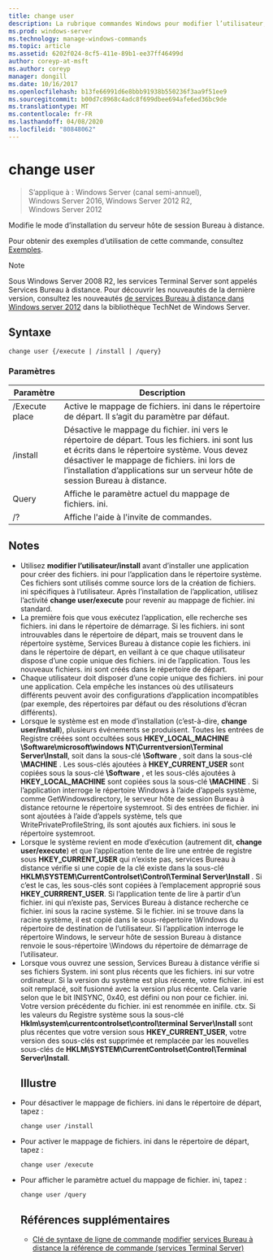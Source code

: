 ```yaml
---
title: change user
description: La rubrique commandes Windows pour modifier l’utilisateur, qui modifie le mode d’installation du serveur hôte de session Bureau à distance.
ms.prod: windows-server
ms.technology: manage-windows-commands
ms.topic: article
ms.assetid: 6202f024-8cf5-411e-89b1-ee37ff46499d
author: coreyp-at-msft
ms.author: coreyp
manager: dongill
ms.date: 10/16/2017
ms.openlocfilehash: b13fe66991d6e8bbb91938b550236f3aa9f51ee9
ms.sourcegitcommit: b00d7c8968c4adc8f699dbee694afe6ed36bc9de
ms.translationtype: MT
ms.contentlocale: fr-FR
ms.lasthandoff: 04/08/2020
ms.locfileid: "80848062"
---
```

# <a name="change-user"></a>change user

> S’applique à : Windows Server (canal semi-annuel), Windows Server 2016, Windows Server 2012 R2, Windows Server 2012

Modifie le mode d’installation du serveur hôte de session Bureau à distance.

Pour obtenir des exemples d’utilisation de cette commande, consultez [Exemples](#BKMK_examples).

> [!NOTE]
> Sous Windows Server 2008 R2, les services Terminal Server sont appelés Services Bureau à distance. Pour découvrir les nouveautés de la dernière version, consultez les nouveautés [de services Bureau à distance dans Windows server 2012](https://technet.microsoft.com/library/hh831527) dans la bibliothèque TechNet de Windows Server.

## <a name="syntax"></a>Syntaxe
```
change user {/execute | /install | /query}
```
### <a name="parameters"></a>Paramètres

| Paramètre |                                                                                                 Description                                                                                                  |
|-----------|--------------------------------------------------------------------------------------------------------------------------------------------------------------------------------------------------------------|
| /Execute place  |                                                                Active le mappage de fichiers. ini dans le répertoire de départ. Il s’agit du paramètre par défaut.                                                                 |
| /install  | Désactive le mappage du fichier. ini vers le répertoire de départ. Tous les fichiers. ini sont lus et écrits dans le répertoire système. Vous devez désactiver le mappage de fichiers. ini lors de l’installation d’applications sur un serveur hôte de session Bureau à distance. |
|  Query   |                                                                             Affiche le paramètre actuel du mappage de fichiers. ini.                                                                              |
|    /?     |                                                                                     Affiche l'aide à l'invite de commandes.                                                                                     |

## <a name="remarks"></a>Notes
- Utilisez **modifier l’utilisateur/install** avant d’installer une application pour créer des fichiers. ini pour l’application dans le répertoire système. Ces fichiers sont utilisés comme source lors de la création de fichiers. ini spécifiques à l’utilisateur. Après l’installation de l’application, utilisez l’activité **change user/execute** pour revenir au mappage de fichier. ini standard.
- La première fois que vous exécutez l’application, elle recherche ses fichiers. ini dans le répertoire de démarrage. Si les fichiers. ini sont introuvables dans le répertoire de départ, mais se trouvent dans le répertoire système, Services Bureau à distance copie les fichiers. ini dans le répertoire de départ, en veillant à ce que chaque utilisateur dispose d’une copie unique des fichiers. ini de l’application. Tous les nouveaux fichiers. ini sont créés dans le répertoire de départ.
- Chaque utilisateur doit disposer d’une copie unique des fichiers. ini pour une application. Cela empêche les instances où des utilisateurs différents peuvent avoir des configurations d’application incompatibles (par exemple, des répertoires par défaut ou des résolutions d’écran différents).
- Lorsque le système est en mode d’installation (c’est-à-dire, **change user/install**), plusieurs événements se produisent. Toutes les entrées de Registre créées sont occultées sous **HKEY_LOCAL_MACHINE \Software\microsoft\windows NT\Currentversion\Terminal Server\Install**, soit dans la sous-clé **\Software** , soit dans la sous-clé **\MACHINE** . Les sous-clés ajoutées à **HKEY_CURRENT_USER** sont copiées sous la sous-clé **\Software** , et les sous-clés ajoutées à **HKEY_LOCAL_MACHINE** sont copiées sous la sous-clé **\MACHINE** . Si l’application interroge le répertoire Windows à l’aide d’appels système, comme GetWindowsdirectory, le serveur hôte de session Bureau à distance retourne le répertoire systemroot. Si des entrées de fichier. ini sont ajoutées à l’aide d’appels système, tels que WritePrivateProfileString, ils sont ajoutés aux fichiers. ini sous le répertoire systemroot.
- Lorsque le système revient en mode d’exécution (autrement dit, **change user/execute**) et que l’application tente de lire une entrée de registre sous **HKEY_CURRENT_USER** qui n’existe pas, services Bureau à distance vérifie si une copie de la clé existe dans la sous-clé **HKLM\SYSTEM\CurrentControlset\Control\Terminal Server\Install** . Si c’est le cas, les sous-clés sont copiées à l’emplacement approprié sous **HKEY_CURRRENT_USER**. Si l’application tente de lire à partir d’un fichier. ini qui n’existe pas, Services Bureau à distance recherche ce fichier. ini sous la racine système. Si le fichier. ini se trouve dans la racine système, il est copié dans le sous-répertoire \Windows du répertoire de destination de l’utilisateur. Si l’application interroge le répertoire Windows, le serveur hôte de session Bureau à distance renvoie le sous-répertoire \Windows du répertoire de démarrage de l’utilisateur.
- Lorsque vous ouvrez une session, Services Bureau à distance vérifie si ses fichiers System. ini sont plus récents que les fichiers. ini sur votre ordinateur. Si la version du système est plus récente, votre fichier. ini est soit remplacé, soit fusionné avec la version plus récente. Cela varie selon que le bit INISYNC, 0x40, est défini ou non pour ce fichier. ini. Votre version précédente du fichier. ini est renommée en inifile. ctx. Si les valeurs du Registre système sous la sous-clé **Hklm\system\currentcontrolset\control\terminal Server\Install** sont plus récentes que votre version sous **HKEY_CURRENT_USER**, votre version des sous-clés est supprimée et remplacée par les nouvelles sous-clés de **HKLM\SYSTEM\CurrentControlset\Control\Terminal Server\Install**.
  ## <a name="examples"></a><a name=BKMK_examples></a>Illustre
- Pour désactiver le mappage de fichiers. ini dans le répertoire de départ, tapez :
  ```
  change user /install
  ```
- Pour activer le mappage de fichiers. ini dans le répertoire de départ, tapez :
  ```
  change user /execute
  ```
- Pour afficher le paramètre actuel du mappage de fichier. ini, tapez :
  ```
  change user /query
  ```
  ## <a name="additional-references"></a>Références supplémentaires
  - [Clé de syntaxe de ligne de commande](command-line-syntax-key.md)
  [modifier](change.md)
  [services Bureau à distance la référence de commande (services Terminal Server)](remote-desktop-services-terminal-services-command-reference.md)
